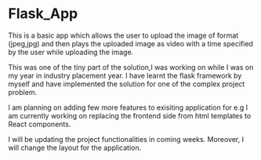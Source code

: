 # Flask_App


This is a basic app which allows the user to upload the image of format (jpeg,jpg) and then plays the uploaded image as video with a time specified by the user while uploading the image.

This was one of the tiny part of the solution,I was working on while I was on my year in industry placement year. I have learnt the flask framework by myself and have implemented the solution for one of the complex project problem.

I am planning on adding few more features to exisiting application for e.g I am currently working on replacing the frontend side from html templates to React components.

I will be updating the project functionalities in coming weeks. Moreover, I will change the layout for the application.

